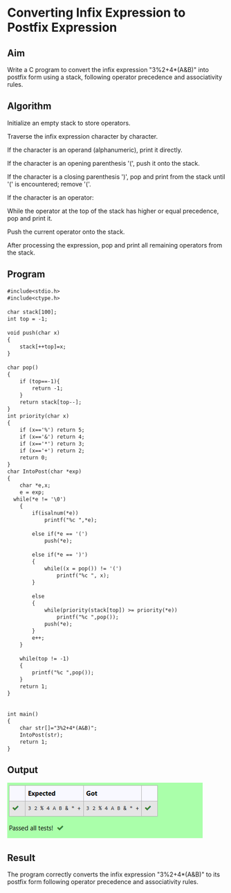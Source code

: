 # Converting Infix Expression to Postfix Expression 
## Aim
Write a C program to convert the infix expression "3%2+4*(A&B)" into postfix form using a stack, following operator precedence and associativity rules.

## Algorithm
Initialize an empty stack to store operators.

Traverse the infix expression character by character.

If the character is an operand (alphanumeric), print it directly.

If the character is an opening parenthesis '(', push it onto the stack.

If the character is a closing parenthesis ')', pop and print from the stack until '(' is encountered; remove '('.

If the character is an operator:

While the operator at the top of the stack has higher or equal precedence, pop and print it.

Push the current operator onto the stack.

After processing the expression, pop and print all remaining operators from the stack.

## Program
```
#include<stdio.h>
#include<ctype.h>

char stack[100];
int top = -1;

void push(char x)
{
    stack[++top]=x;
}

char pop()
{
    if (top==-1){
        return -1;
    }
    return stack[top--];
}
int priority(char x)
{
    if (x=='%') return 5;
    if (x=='&') return 4;
    if (x=='*') return 3;
    if (x=='+') return 2;
    return 0;
}
char IntoPost(char *exp)
{
    char *e,x;
    e = exp;
  while(*e != '\0')
    {
        if(isalnum(*e))
            printf("%c ",*e);
            
        else if(*e == '(')
            push(*e);
            
        else if(*e == ')')
        {
            while((x = pop()) != '(')
                printf("%c ", x);
        }
        
        else
        {
            while(priority(stack[top]) >= priority(*e))
                printf("%c ",pop());
            push(*e);
        }
        e++;
    }
    
    while(top != -1)
    {
        printf("%c ",pop());
    } 
    return 1;
}


int main()
{
    char str[]="3%2+4*(A&B)";
    IntoPost(str);
    return 1;
}

```
## Output
![alt text](image-1.png)
## Result
The program correctly converts the infix expression "3%2+4*(A&B)" to its postfix form following operator precedence and associativity rules.